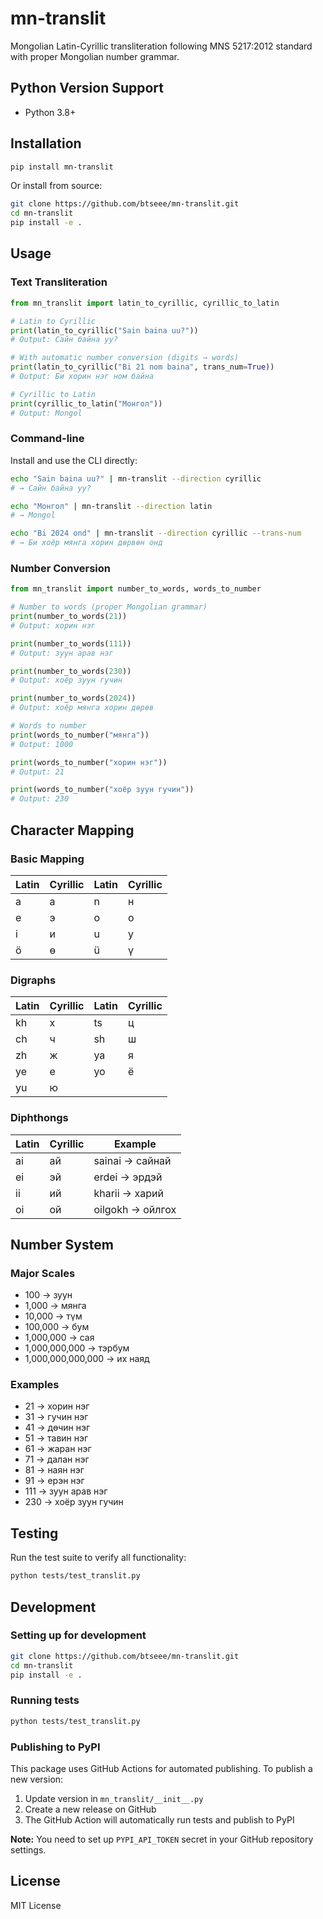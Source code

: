 # mn-translit

Mongolian Latin-Cyrillic transliteration following MNS 5217:2012 standard with proper Mongolian number grammar.

## Python Version Support

- Python 3.8+

## Installation

```bash
pip install mn-translit
```

Or install from source:

```bash
git clone https://github.com/btseee/mn-translit.git
cd mn-translit
pip install -e .
```

## Usage

### Text Transliteration

```python
from mn_translit import latin_to_cyrillic, cyrillic_to_latin

# Latin to Cyrillic
print(latin_to_cyrillic("Sain baina uu?"))
# Output: Сайн байна уу?

# With automatic number conversion (digits → words)
print(latin_to_cyrillic("Bi 21 nom baina", trans_num=True))
# Output: Би хорин нэг ном байна

# Cyrillic to Latin
print(cyrillic_to_latin("Монгол"))
# Output: Mongol
```

### Command-line

Install and use the CLI directly:

```bash
echo "Sain baina uu?" | mn-translit --direction cyrillic
# → Сайн байна уу?

echo "Монгол" | mn-translit --direction latin
# → Mongol

echo "Bi 2024 ond" | mn-translit --direction cyrillic --trans-num
# → Би хоёр мянга хорин дөрвөн онд
```

### Number Conversion

```python
from mn_translit import number_to_words, words_to_number

# Number to words (proper Mongolian grammar)
print(number_to_words(21))
# Output: хорин нэг

print(number_to_words(111))
# Output: зуун арав нэг

print(number_to_words(230))
# Output: хоёр зуун гучин

print(number_to_words(2024))
# Output: хоёр мянга хорин дөрөв

# Words to number
print(words_to_number("мянга"))
# Output: 1000

print(words_to_number("хорин нэг"))
# Output: 21

print(words_to_number("хоёр зуун гучин"))
# Output: 230
```

## Character Mapping

### Basic Mapping

| Latin | Cyrillic | Latin | Cyrillic |
|-------|----------|-------|----------|
| a     | а        | n     | н        |
| e     | э        | o     | о        |
| i     | и        | u     | у        |
| ö     | ө        | ü     | ү        |

### Digraphs

| Latin | Cyrillic | Latin | Cyrillic |
|-------|----------|-------|----------|
| kh    | х        | ts    | ц        |
| ch    | ч        | sh    | ш        |
| zh    | ж        | ya    | я        |
| ye    | е        | yo    | ё        |
| yu    | ю        |       |          |

### Diphthongs

| Latin | Cyrillic | Example |
|-------|----------|---------|
| ai    | ай       | sainai → сайнай |
| ei    | эй       | erdei → эрдэй |
| ii    | ий       | kharii → харий |
| oi    | ой       | oilgokh → ойлгох |

## Number System

### Major Scales

- 100 → зуун
- 1,000 → мянга
- 10,000 → түм
- 100,000 → бум
- 1,000,000 → сая
- 1,000,000,000 → тэрбум
- 1,000,000,000,000 → их наяд

### Examples

- 21 → хорин нэг
- 31 → гучин нэг
- 41 → дөчин нэг
- 51 → тавин нэг
- 61 → жаран нэг
- 71 → далан нэг
- 81 → наян нэг
- 91 → ерэн нэг
- 111 → зуун арав нэг
- 230 → хоёр зуун гучин

## Testing

Run the test suite to verify all functionality:

```bash
python tests/test_translit.py
```

## Development

### Setting up for development

```bash
git clone https://github.com/btseee/mn-translit.git
cd mn-translit
pip install -e .
```

### Running tests

```bash
python tests/test_translit.py
```

### Publishing to PyPI

This package uses GitHub Actions for automated publishing. To publish a new version:

1. Update version in `mn_translit/__init__.py`
2. Create a new release on GitHub
3. The GitHub Action will automatically run tests and publish to PyPI

**Note:** You need to set up `PYPI_API_TOKEN` secret in your GitHub repository settings.

## License

MIT License
